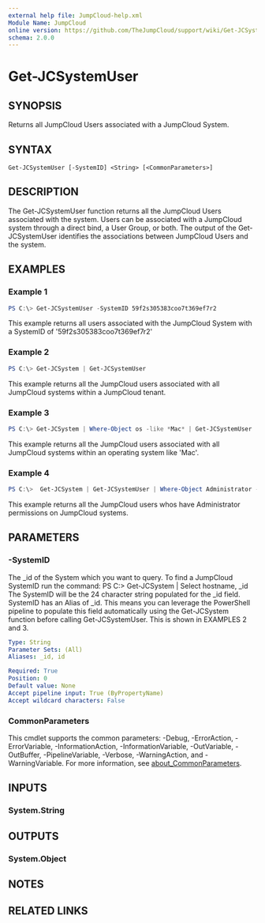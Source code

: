 ```yaml
---
external help file: JumpCloud-help.xml
Module Name: JumpCloud
online version: https://github.com/TheJumpCloud/support/wiki/Get-JCSystemUser
schema: 2.0.0
---
```


# Get-JCSystemUser

## SYNOPSIS
Returns all JumpCloud Users associated with a JumpCloud System.

## SYNTAX

```
Get-JCSystemUser [-SystemID] <String> [<CommonParameters>]
```

## DESCRIPTION
The Get-JCSystemUser function returns all the JumpCloud Users associated with the system. Users can be associated with a JumpCloud system through a direct bind, a User Group, or both. The output of the Get-JCSystemUser identifies the associations between JumpCloud Users and the system.

## EXAMPLES

### Example 1```powershell
PS C:\> Get-JCSystemUser -SystemID 59f2s305383coo7t369ef7r2
```

This example returns all users associated with the JumpCloud System with a SystemID of '59f2s305383coo7t369ef7r2'

### Example 2```powershell
PS C:\> Get-JCSystem | Get-JCSystemUser
```

This example returns all the JumpCloud users associated with all JumpCloud systems within a JumpCloud tenant.

### Example 3```powershell
PS C:\> Get-JCSystem | Where-Object os -like *Mac* | Get-JCSystemUser
```

This example returns all the JumpCloud users associated with all JumpCloud systems within an operating system like 'Mac'.

### Example 4```powershell
PS C:\>  Get-JCSystem | Get-JCSystemUser | Where-Object Administrator -EQ True
```

This example returns all the JumpCloud users whos have Administrator permissions on JumpCloud systems.

## PARAMETERS

### -SystemID
The _id of the System which you want to query.
To find a JumpCloud SystemID run the command:
PS C:\> Get-JCSystem | Select hostname, _id
The SystemID will be the 24 character string populated for the _id field.
SystemID has an Alias of _id. This means you can leverage the PowerShell pipeline to populate this field automatically using the Get-JCSystem function before calling Get-JCSystemUser. This is shown in EXAMPLES 2 and 3.

```yaml
Type: String
Parameter Sets: (All)
Aliases: _id, id

Required: True
Position: 0
Default value: None
Accept pipeline input: True (ByPropertyName)
Accept wildcard characters: False
```

### CommonParameters
This cmdlet supports the common parameters: -Debug, -ErrorAction, -ErrorVariable, -InformationAction, -InformationVariable, -OutVariable, -OutBuffer, -PipelineVariable, -Verbose, -WarningAction, and -WarningVariable. For more information, see [about_CommonParameters](http://go.microsoft.com/fwlink/?LinkID=113216).

## INPUTS

### System.String
## OUTPUTS

### System.Object
## NOTES

## RELATED LINKS
